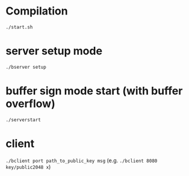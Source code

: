 # Compilation
`./start.sh`

# server setup mode
`./bserver setup`

# buffer sign mode start (with buffer overflow)
`./serverstart`

# client
`./bclient port path_to_public_key msg`
(e.g. `./bclient 8080 key/public2048 x`)

